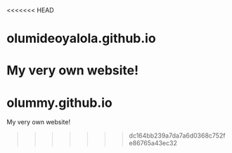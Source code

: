 <<<<<<< HEAD
# olumideoyalola.github.io
My very own website!
=======
# olummy.github.io
My very own website!
>>>>>>> dc164bb239a7da7a6d0368c752fe86765a43ec32
